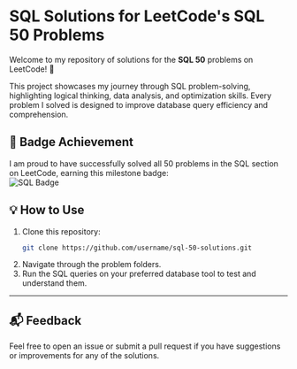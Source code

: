 # SQL Solutions for LeetCode's SQL 50 Problems  

Welcome to my repository of solutions for the **SQL 50** problems on LeetCode! 🎉  

This project showcases my journey through SQL problem-solving, highlighting logical thinking, data analysis, and optimization skills. Every problem I solved is designed to improve database query efficiency and comprehension.  

## 🌟 Badge Achievement  
I am proud to have successfully solved all 50 problems in the SQL section on LeetCode, earning this milestone badge:  
![SQL Badge](https://assets.leetcode.com/static_assets/others/Top_SQL_50.gif)

## 💡 How to Use  

1. Clone this repository:  
   ```bash  
   git clone https://github.com/username/sql-50-solutions.git  
   ```  
2. Navigate through the problem folders.  
3. Run the SQL queries on your preferred database tool to test and understand them.  

---

## 📬 Feedback  

Feel free to open an issue or submit a pull request if you have suggestions or improvements for any of the solutions.  

